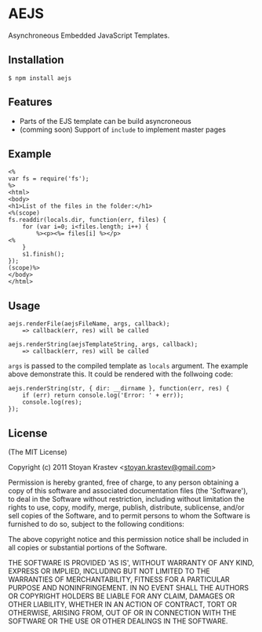 # AEJS

Asynchroneous Embedded JavaScript Templates.

## Installation

    $ npm install aejs

## Features

  * Parts of the EJS template can be build asyncroneous
  * (comming soon) Support of `include` to implement master pages

## Example

	<% 
	var fs = require('fs'); 
	%>
	<html>
	<body>
	<h1>List of the files in the folder:</h1>
	<%(scope) 
	fs.readdir(locals.dir, function(err, files) {
		for (var i=0; i<files.length; i++) {
			%><p><%= files[i] %></p>
	<%
		}
		s1.finish();
	});
	(scope)%>
	</body>
	</html>

## Usage

	aejs.renderFile(aejsFileName, args, callback);
	    => callback(err, res) will be called

	aejs.renderString(aejsTemplateString, args, callback);
	    => callback(err, res) will be called

`args` is passed to the compiled template as `locals` argument. The example above demonstrate this. It could be rendered with the follwoing code:
  
	aejs.renderString(str, { dir: __dirname }, function(err, res) {
		if (err) return console.log('Error: ' + err));
		console.log(res);
	});

## License 

(The MIT License)

Copyright (c) 2011 Stoyan Krastev &lt;stoyan.krastev@gmail.com&gt;

Permission is hereby granted, free of charge, to any person obtaining
a copy of this software and associated documentation files (the
'Software'), to deal in the Software without restriction, including
without limitation the rights to use, copy, modify, merge, publish,
distribute, sublicense, and/or sell copies of the Software, and to
permit persons to whom the Software is furnished to do so, subject to
the following conditions:

The above copyright notice and this permission notice shall be
included in all copies or substantial portions of the Software.

THE SOFTWARE IS PROVIDED 'AS IS', WITHOUT WARRANTY OF ANY KIND,
EXPRESS OR IMPLIED, INCLUDING BUT NOT LIMITED TO THE WARRANTIES OF
MERCHANTABILITY, FITNESS FOR A PARTICULAR PURPOSE AND NONINFRINGEMENT.
IN NO EVENT SHALL THE AUTHORS OR COPYRIGHT HOLDERS BE LIABLE FOR ANY
CLAIM, DAMAGES OR OTHER LIABILITY, WHETHER IN AN ACTION OF CONTRACT,
TORT OR OTHERWISE, ARISING FROM, OUT OF OR IN CONNECTION WITH THE
SOFTWARE OR THE USE OR OTHER DEALINGS IN THE SOFTWARE.
